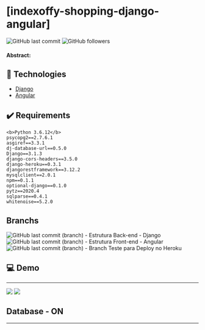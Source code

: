 # [indexoffy-shopping-django-angular]

![GitHub last commit](https://img.shields.io/github/last-commit/FernandoCelmer/indexoffy-shopping-django-angular?color=black&style=flat-square) ![GitHub followers](https://img.shields.io/github/followers/FernandoCelmer?label=Fernando%20Celmer&style=social)

#### Abstract:

## 🚀 Technologies

- [Django](https://www.djangoproject.com/) 
- [Angular](https://angular.io/)

## ✔️ Requirements

    <b>Python 3.6.12</b>
    psycopg2==2.7.6.1
    asgiref==3.3.1
    dj-database-url==0.5.0
    Django==3.1.3
    django-cors-headers==3.5.0
    django-heroku==0.3.1
    djangorestframework==3.12.2
    mysqlclient==2.0.1
    npm==0.1.1
    optional-django==0.1.0
    pytz==2020.4
    sqlparse==0.4.1
    whitenoise==5.2.0

## Branchs
![GitHub last commit (branch)](https://img.shields.io/github/last-commit/FernandoCelmer/indexoffy-shopping-django-angular/OFFY-01?label=Branch%20-%20OFFY-01&style=flat-square) - Estrutura Back-end - Django<br>
![GitHub last commit (branch)](https://img.shields.io/github/last-commit/FernandoCelmer/indexoffy-shopping-django-angular/OFFY-02?label=Branch%20-%20OFFY-02&style=flat-square) - Estrutura Front-end - Angular <br>
![GitHub last commit (branch)](https://img.shields.io/github/last-commit/FernandoCelmer/indexoffy-shopping-django-angular/DEV?label=Branch%20-%20DEV&style=flat-square) - Branch Teste para Deploy no Heroku <br>

## 💻 Demo
________________________________
<img src="https://github.com/FernandoCelmer/indexoffy-shopping-django-angular/blob/main/Content/application.png?raw=true">
<img src="https://github.com/FernandoCelmer/indexoffy-shopping-django-angular/blob/main/Content/application_api.png?raw=true">

## Database - ON
________________________________
<p>
